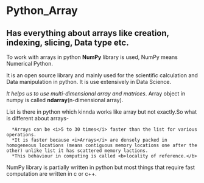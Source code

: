 <h1> Python_Array</h1>
<h2>Has everything about arrays like creation, indexing, slicing, Data type etc.</h2>
<p>To work with arrays in python <b>NumPy</b> library is used, NumPy means Numerical Python.<br>
<p>It is an open source library and mainly used for the scientific calculation and Data manipulation in python. It is use extensively in Data Science.</p>
<p><i>It helps us to use multi-dimensional array and matrices</i>. Array object in numpy is called <b>ndarray</b>(n-dimensional array).</p>
<p>List is there in python which kinnda works like array but not exactly.So what is different about arrays-<br></p>
  
      *Arrays can be <i>5 to 30 times</i> faster than the list for various operations.
      *It is faster because <i>Arrays</i> are densely packed in homogeneous locations (means contiguous memory locations one after the other) unlike list it has scattered memory lactions. 
      *This behaviour in computing is called <b>locality of reference.</b>
<p>NumPy library is partially written in python but most things that require fast computation are written in c or c++.</p> 
